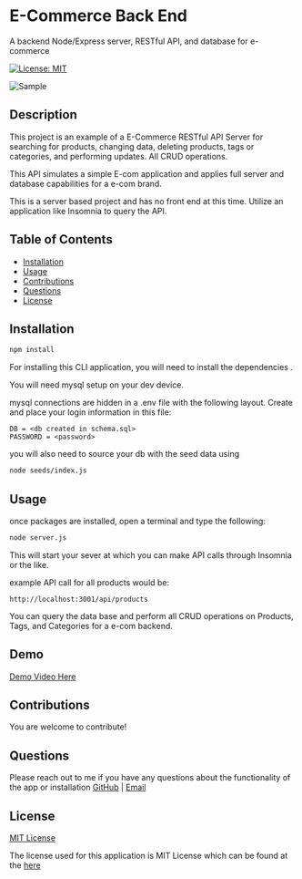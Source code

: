 # E-Commerce Back End 

A backend Node/Express server, RESTful API, and database for e-commerce

[![License: MIT](https://img.shields.io/badge/License-MIT-yellow.svg)](https://opensource.org/licenses/MIT)

![Sample](./assets/demo.png)

## Description 

This project is an example of a E-Commerce RESTful API Server for searching for products, changing data, deleting products, tags or categories, and performing updates. All CRUD operations. 

This API simulates a simple E-com application and applies full server and database capabilities for a e-com brand.

This is a server based project and has no front end at this time. Utilize an application like Insomnia to query the API. 

## Table of Contents

- [Installation](#installation)
- [Usage](#usage)
- [Contributions](#contributions)
- [Questions](#questions)
- [License](#license)

## Installation

```bash
npm install
```

  For installing this CLI application, you will need to install the dependencies .

  You will need mysql setup on your dev device.

  mysql connections are hidden in a .env file with the following layout. Create and place your login information in this file:

  ```
  DB = <db created in schema.sql>
  PASSWORD = <password>
  ```

  you will also need to source your db with the seed data using 

  ```bash
  node seeds/index.js
  ```

## Usage

once packages are installed, open a terminal and type the following: 

  ```bash
  node server.js
```

This will start your sever at which you can make API calls through Insomnia or the like. 

example API call for all products would be:

```
http://localhost:3001/api/products
```

You can query the data base and perform all CRUD operations on Products, Tags, and Categories for a e-com backend.

## Demo

[Demo Video Here]()


## Contributions
  You are welcome to contribute!

## Questions
  Please reach out to me if you have any questions about the functionality of the app or installation
  [GitHub](https://github.com/1willcobb) |
  [Email](mailto:cobb.will@gmail.com)

## License
[MIT License](https://choosealicense.com/licenses/mit/)

  The license used for this application is MIT License which can be found at the [here](https://choosealicense.com/licenses/mit/)
